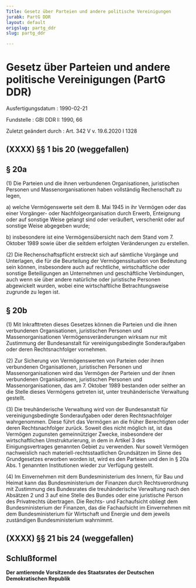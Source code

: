 ```yaml
---
Title: Gesetz über Parteien und andere politische Vereinigungen
jurabk: PartG DDR
layout: default
origslug: partg_ddr
slug: partg_ddr

---
```


# Gesetz über Parteien und andere politische Vereinigungen (PartG DDR)

Ausfertigungsdatum
:   1990-02-21

Fundstelle
:   GBl DDR I: 1990, 66

Zuletzt geändert durch
:   Art. 342 V v. 19.6.2020 I 1328


## (XXXX) §§ 1 bis 20 (weggefallen)



## § 20a

(1) Die Parteien und die ihnen verbundenen Organisationen,
juristischen Personen und Massenorganisationen haben vollständig
Rechenschaft zu legen,

a)  welche Vermögenswerte seit dem 8. Mai 1945 in ihr Vermögen oder das
    einer Vorgänger- oder Nachfolgeorganisation durch Erwerb, Enteignung
    oder auf sonstige Weise gelangt sind oder veräußert, verschenkt oder
    auf sonstige Weise abgegeben wurde;


b)  insbesondere ist eine Vermögensübersicht nach dem Stand vom 7. Oktober
    1989 sowie über die seitdem erfolgten Veränderungen zu erstellen.




(2) Die Rechenschaftspflicht erstreckt sich auf sämtliche Vorgänge und
Unterlagen, die für die Beurteilung der Vermögenssituation von
Bedeutung sein können, insbesondere auch auf rechtliche,
wirtschaftliche oder sonstige Beteiligungen an Unternehmen und
geschäftliche Verbindungen, auch wenn sie über andere natürliche oder
juristische Personen abgewickelt wurden, wobei eine wirtschaftliche
Betrachtungsweise zugrunde zu legen ist.


## § 20b

(1) Mit Inkrafttreten dieses Gesetzes können die Parteien und die
ihnen verbundenen Organisationen, juristischen Personen und
Massenorganisationen Vermögensveränderungen wirksam nur mit Zustimmung
der Bundesanstalt für vereinigungsbedingte Sonderaufgaben oder deren
Rechtsnachfolger vornehmen.

(2) Zur Sicherung von Vermögenswerten von Parteien oder ihnen
verbundenen Organisationen, juristischen Personen und
Massenorganisationen wird das Vermögen der Parteien und der ihnen
verbundenen Organisationen, juristischen Personen und
Massenorganisationen, das am 7. Oktober 1989 bestanden oder seither an
die Stelle dieses Vermögens getreten ist, unter treuhänderische
Verwaltung gestellt.

(3) Die treuhänderische Verwaltung wird von der Bundesanstalt für
vereinigungsbedingte Sonderaufgaben oder deren Rechtsnachfolger
wahrgenommen. Diese führt das Vermögen an die früher Berechtigten oder
deren Rechtsnachfolger zurück. Soweit dies nicht möglich ist, ist das
Vermögen zugunsten gemeinnütziger Zwecke, insbesondere der
wirtschaftlichen Umstrukturierung, in dem in Artikel 3 des
Einigungsvertrages genannten Gebiet zu verwenden. Nur soweit Vermögen
nachweislich nach materiell-rechtsstaatlichen Grundsätzen im Sinne des
Grundgesetzes erworben worden ist, wird es den Parteien und den in §
20a Abs. 1 genannten Institutionen wieder zur Verfügung gestellt.

(4) Im Einvernehmen mit dem Bundesministerium des Innern, für Bau und
Heimat kann das Bundesministerium der Finanzen durch Rechtsverordnung
mit Zustimmung des Bundesrates die treuhänderische Verwaltung nach den
Absätzen 2 und 3 auf eine Stelle des Bundes oder eine juristische
Person des Privatrechts übertragen. Die Rechts- und Fachaufsicht
obliegt dem Bundesministerium der Finanzen, das die Fachaufsicht im
Einvernehmen mit dem Bundesministerium für Wirtschaft und Energie und
dem jeweils zuständigen Bundesministerium wahrnimmt.


## (XXXX) §§ 21 bis 24 (weggefallen)



## Schlußformel

**Der amtierende Vorsitzende des Staatsrates der Deutschen
Demokratischen Republik**


